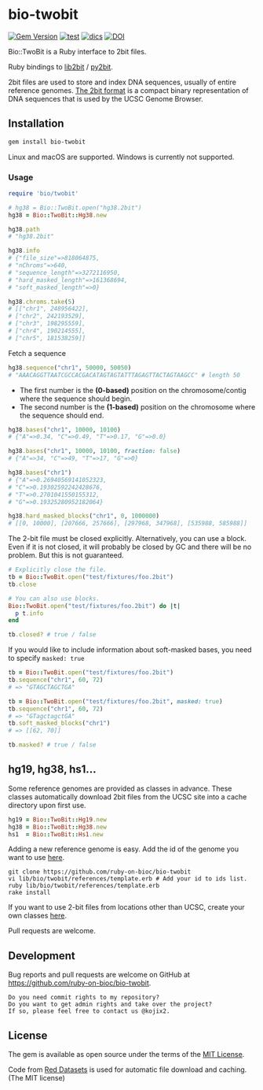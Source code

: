 # bio-twobit

[![Gem Version](https://badge.fury.io/rb/bio-twobit.svg)](https://badge.fury.io/rb/bio-twobit)
[![test](https://github.com/ruby-on-bioc/bio-twobit/actions/workflows/ci.yml/badge.svg)](https://github.com/ruby-on-bioc/bio-twobit/actions/workflows/ci.yml)
[![dics](https://img.shields.io/badge/docs-stable-blue.svg)](https://rubydoc.info/gems/bio-twobit)
[![DOI](https://zenodo.org/badge/436454379.svg)](https://zenodo.org/badge/latestdoi/436454379)

Bio::TwoBit is a Ruby interface to 2bit files.

Ruby bindings to [lib2bit](https://github.com/dpryan79/lib2bit) / [py2bit](https://github.com/deeptools/py2bit).


2bit files are used to store and index DNA sequences, usually of entire reference genomes. [The 2bit format](https://genome.ucsc.edu/goldenPath/help/twoBit.html) is a compact binary representation of DNA sequences that is used by the UCSC Genome Browser.

## Installation

```sh
gem install bio-twobit
```

Linux and macOS are supported.
Windows is currently not supported.

### Usage

```ruby
require 'bio/twobit'

# hg38 = Bio::TwoBit.open("hg38.2bit")
hg38 = Bio::TwoBit::Hg38.new

hg38.path
# "hg38.2bit"

hg38.info
# {"file_size"=>818064875,
# "nChroms"=>640,
# "sequence_length"=>3272116950,
# "hard_masked_length"=>161368694,
# "soft_masked_length"=>0}

hg38.chroms.take(5)
# [["chr1", 248956422],
# ["chr2", 242193529],
# ["chr3", 198295559],
# ["chr4", 190214555],
# ["chr5", 181538259]]
```

Fetch a sequence

```ruby
hg38.sequence("chr1", 50000, 50050)
# "AAACAGGTTAATCGCCACGACATAGTAGTATTTAGAGTTACTAGTAAGCC" # length 50
```

* The first number is the **(0-based)** position on the chromosome/contig where the sequence should begin.
* The second number is the **(1-based)** position on the chromosome where the sequence should end.

```ruby
hg38.bases("chr1", 10000, 10100)
# {"A"=>0.34, "C"=>0.49, "T"=>0.17, "G"=>0.0}

hg38.bases("chr1", 10000, 10100, fraction: false)
# {"A"=>34, "C"=>49, "T"=>17, "G"=>0}

hg38.bases("chr1") 
# {"A"=>0.26940569141052323,
# "C"=>0.19302592242428676,
# "T"=>0.2701041550155312,
# "G"=>0.19325280952182064}

hg38.hard_masked_blocks("chr1", 0, 1000000)
# [[0, 10000], [207666, 257666], [297968, 347968], [535988, 585988]]
```

The 2-bit file must be closed explicitly. Alternatively, you can use a block. Even if it is not closed, it will probably be closed by GC and there will be no problem. But this is not guaranteed.

```ruby
# Explicitly close the file.
tb = Bio::TwoBit.open("test/fixtures/foo.2bit")
tb.close

# You can also use blocks.
Bio::TwoBit.open("test/fixtures/foo.2bit") do |t|
  p t.info
end
```

```ruby
tb.closed? # true / false
```

If you would like to include information about soft-masked bases, you need to specify `masked: true`

```ruby
tb = Bio::TwoBit.open("test/fixtures/foo.2bit")
tb.sequence("chr1", 60, 72)
# => "GTAGCTAGCTGA"

tb = Bio::TwoBit.open("test/fixtures/foo.2bit", masked: true)
tb.sequence("chr1", 60, 72)
# => "GTagctagctGA"
tb.soft_masked_blocks("chr1")
# => [[62, 70]]
```

```ruby
tb.masked? # true / false
```

## hg19, hg38, hs1...

Some reference genomes are provided as classes in advance. These classes automatically download 2bit files from the UCSC site into a cache directory upon first use.

```ruby
hg19 = Bio::TwoBit::Hg19.new
hg38 = Bio::TwoBit::Hg38.new
hs1  = Bio::TwoBit::Hs1.new
```

Adding a new reference genome is easy. Add the id of the genome you want to use [here](https://github.com/ruby-on-bioc/bio-twobit/blob/main/lib/bio/twobit/references/template.erb). 

```
git clone https://github.com/ruby-on-bioc/bio-twobit
vi lib/bio/twobit/references/template.erb # Add your id to ids list.
ruby lib/bio/twobit/references/template.erb
rake install
```

If you want to use 2-bit files from locations other than UCSC, create your own classes [here](https://github.com/ruby-on-bioc/bio-twobit/tree/main/lib/bio/twobit/references).

Pull requests are welcome.

## Development

Bug reports and pull requests are welcome on GitHub at https://github.com/ruby-on-bioc/bio-twobit.

    Do you need commit rights to my repository?
    Do you want to get admin rights and take over the project?
    If so, please feel free to contact us @kojix2.

## License

The gem is available as open source under the terms of the [MIT License](https://opensource.org/licenses/MIT).

Code from [Red Datasets](https://github.com/red-data-tools/red-datasets) is used for automatic file download and caching. (The MIT license)
